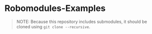 # Robomodules-Examples

> NOTE: Because this repository includes submodules, it should be cloned using `git clone --recursive`.
